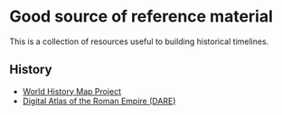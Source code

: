 # Good source of reference material

This is a collection of resources useful to building historical timelines.

## History

- [World History Map Project](https://www.worldhistory.org/mapselect/)
- [Digital Atlas of the Roman Empire (DARE)](https://dh.gu.se/dare/)
